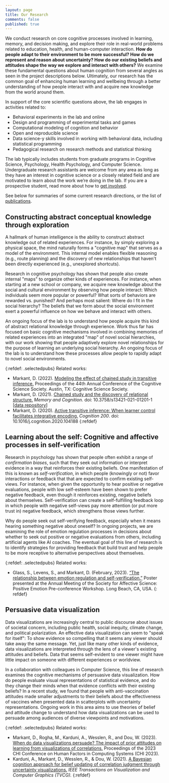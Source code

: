 ```yaml
---
layout: page
title: Our Research
comments: false
published: true
---
```


We conduct research on core cognitive processes involved in learning, memory, and decision making, and explore their role in real-world problems related to education, health, and human-computer interaction. __How do people adapt to their environment to be more successful? How do we represent and reason about uncertainty? How do our existing beliefs and attitudes shape the way we explore and interact with others?__ We examine these fundamental questions about human cognition from several angles as seen in the project descriptions below. Ultimately, our research has the common goal of enhancing human learning and wellbeing through a better understanding of how people interact with and acquire new knowledge from the world around them.

In support of the core scientific questions above, the lab engages in activities related to:
- Behavioral experiments in the lab and online
- Design and programming of experimental tasks and games
- Computational modeling of cognition and behavior
- Open and reproducible science
- Data science-y skills involved in working with behavioral data, including statistical programming
- Pedagogical research on research methods and statistical thinking

The lab typically includes students from graduate programs in Cognitive Science, Psychology, Health Psychology, and Computer Science. Undergraduate research assistants are welcome from any area as long as they have an interest in cognitive science or a closely related field and are motivated to learn about the work we’re doing in the lab. If you are a prospective student, read more about how to [get involved](/tojoin).

See below for summaries of some current research directions, or the list of [publications](/publications).


## Constructing abstract conceptual knowledge through exploration

A hallmark of human intelligence is the ability to construct abstract knowledge out of related experiences. For instance, by simply exploring a physical space, the mind naturally forms a "cognitive map" that serves as a model of the environment. This internal model enables flexible reasoning (e.g., route planning) and the discovery of new relationships that haven't been directly experienced (e.g., unexplored shortcuts). 

Research in cognitive psychology has shown that people also create internal "maps" to organize other kinds of experiences. For instance, when starting at a new school or company, we acquire new knowledge about the social and cultural environment by observing how people interact: Which individuals seem more popular or powerful? What sorts of behaviors are rewarded vs. punished? And perhaps most salient: Where do I fit in the social hierarchy? The beliefs that we form about the social environment exert a powerful influence on how we behave and interact with others.

An ongoing focus of the lab is to understand how people acquire this kind of abstract relational knowledge through experience. Work thus far has focused on basic cognitive mechanisms involved in combining memories of related experiences into an integrated "map" of novel social hierarchies, with our work showing that people adaptively explore novel relationships for the purpose of learning an underlying social hierarchy. An ongoing focus of the lab is to understand how these processes allow people to rapidly adapt to novel social environments.

{:refdef: .selectedpubs}
Related works:

- Markant, D. (2022). [Modeling the effect of chained study in transitive inference.](/assets/Markant_CogSci2022.pdf) Proceedings of the 44th Annual Conference of the Cognitive Science Society. Austin, TX: Cognitive Science Society.
- Markant, D. (2021). [Chained study and the discovery of relational structure.](http://link.springer.com/article/10.3758/s13421-021-01201-1) <i>Memory and Cognition.</i> doi: 10.3758/s13421-021-01201-1 [[data repository](https://osf.io/hnp2j/)]
- Markant, D. (2020). [Active transitive inference: When learner control facilitates integrative encoding.](https://www.sciencedirect.com/science/article/pii/S001002772030007X) <i>Cognition 200</i>. doi: 10.1016/j.cognition.2020.104188
{:refdef}


## Learning about the self: Cognitive and affective processes in self-verification

Research in psychology has shown that people often exhibit a range of <i>confirmation biases</i>, such that they seek out information or interpret evidence in a way that reinforces their existing beliefs. One manifestation of this is known as <i>self-verification</i>, in which people (knowingly or not) favor interactions or feedback that that are expected to confirm existing self-views. For instance, when given the opportunity to hear positive or negative evaluations, people with low self-esteem have been shown to prefer negative feedback, even though it reinforces existing, negative beliefs about themselves. Self-verification can create a self-fulfilling feedback loop in which people with negative self-views pay more attention (or put more trust in) negative feedback, which strengthens those views further. 

Why do people seek out self-verifying feedback, especially when it means hearing something negative about oneself? In ongoing projects, we are examining the role of emotion regulation processes in decisions about whether to seek out positive or negative evaluations from others, including artificial agents like AI coaches. The eventual goal of this line of research is to identify strategies for providing feedback that build trust and help people to be more receptive to alternative perspectives about themselves.

{:refdef: .selectedpubs}
Related works:

- Glass, S., Levens, S., and Markant, D. (February, 2023). <a href="/assets/2023_SAS_poster.pdf" target="_window">“The relationship between emotion regulation and self-verification.”</a> Poster presented at the Annual Meeting of the Society for Affective Science: Positive Emotion Pre-conference Workshop. Long Beach, CA, USA.
{: refdef}


## Persuasive data visualization

Data visualizations are increasingly central to public discourse about issues of societal concern, including public health, social inequity, climate change, and political polarization. An effective data visualization can seem to "speak for itself": To show evidence so compelling that it seems any viewer should take away the same message. Yet, just like many other kinds of evidence, data visualizations are interpreted through the lens of a viewer's existing attitudes and beliefs. Data that seems self-evident to one viewer might have little impact on someone with different experiences or worldview.

In a collaboration with colleagues in Computer Science, this line of research examines the cognitive mechanisms of persuasive data visualization. How do people evaluate visual representations of statistical evidence, and do they change their minds when that evidence conflicts with their existing beliefs? In a recent study, we found that people with anti-vaccination attitudes made smaller adjustments to their beliefs about the effectiveness of vaccines when presented data in scatterplots with uncertainty representations. Ongoing work in this area aims to use theories of belief and attitude change to understand how data visualizations can be used to persuade among audiences of diverse viewpoints and motivations.

{:refdef: .selectedpubs}
Related works:

- Markant, D., Rogha, M., Karduni, A., Wesslen, R., and Dou, W. (2023). [When do data visualizations persuade? The impact of prior attitudes on learning from visualizations of correlations.](https://doi.org/10.1145/3544548.3581330) Proceedings of the 2023 CHI Conference on Human Factors in Computing Systems (CHI 2023).
- Karduni, A., Markant, D., Wesslen, R., & Dou, W. (2021). [A Bayesian cognition approach for belief updating of correlation judgment through uncertainty visualizations.](https://arxiv.org/abs/2008.00058) <i>IEEE Transactions on Visualization and Computer Graphics (TVCG).</i>
{:refdef}
